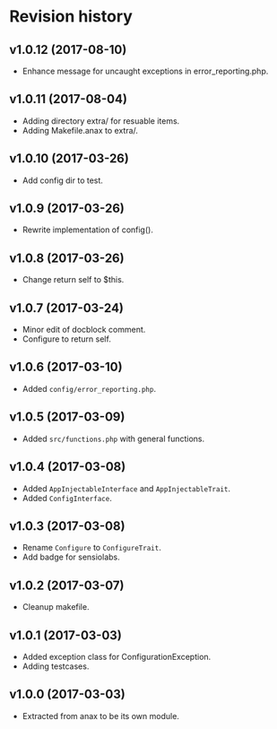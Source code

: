 Revision history
=================================

v1.0.12 (2017-08-10)
---------------------------------

* Enhance message for uncaught exceptions in error_reporting.php.


v1.0.11 (2017-08-04)
---------------------------------

* Adding directory extra/ for resuable items.
* Adding Makefile.anax to extra/.


v1.0.10 (2017-03-26)
---------------------------------

* Add config dir to test.


v1.0.9 (2017-03-26)
---------------------------------

* Rewrite implementation of config().


v1.0.8 (2017-03-26)
---------------------------------

* Change return self to $this.


v1.0.7 (2017-03-24)
---------------------------------

* Minor edit of docblock comment.
* Configure to return self.


v1.0.6 (2017-03-10)
---------------------------------

* Added `config/error_reporting.php`.


v1.0.5 (2017-03-09)
---------------------------------

* Added `src/functions.php` with general functions.


v1.0.4 (2017-03-08)
---------------------------------

* Added `AppInjectableInterface` and `AppInjectableTrait`.
* Added `ConfigInterface`.


v1.0.3 (2017-03-08)
---------------------------------

* Rename `Configure` to `ConfigureTrait`.
* Add badge for sensiolabs.


v1.0.2 (2017-03-07)
---------------------------------

* Cleanup makefile.


v1.0.1 (2017-03-03)
---------------------------------

* Added exception class for ConfigurationException.
* Adding testcases.


v1.0.0 (2017-03-03)
---------------------------------

* Extracted from anax to be its own module.

